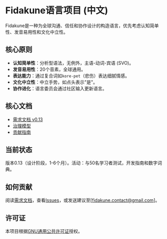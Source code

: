 # Fidakune语言项目 (中文)

Fidakune是一种为全球沟通、信任和协作设计的构造语言，优先考虑认知简单性、发音易用性和文化中立性。

## 核心原则
- **认知简单性**：分析型语法，无例外，主语-动词-宾语 (SVO)。
- **发音易用性**：20个音素，全球通用。
- **表达能力**：通过复合词如`kore-pet`（悲伤）表达细腻情感。
- **文化中立性**：中立手势，如点头表示"是"。
- **协作进化**：语言委员会通过社区输入更新语言。

## 核心文档
- [需求文档 v0.13](../REQUIREMENTS.md)
- [治理模型](../GOVERNANCE.md)
- [贡献指南](../CONTRIBUTING.md)

## 当前状态
版本0.13（设计阶段，1-6个月）。活动：与50名学习者测试，开发指南和数字词典。

## 如何贡献
阅读[需求文档](../REQUIREMENTS.md)，查看[Issues](https://github.com/jlillywh/Fidakune-Language/issues)，或发送建议至[fidakune.contact@gmail.com]。

## 许可证
本项目根据[GNU通用公共许可证](../LICENSE)授权。
